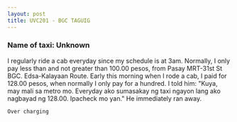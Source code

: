 ```yaml
---
layout: post
title: UVC201 - BGC TAGUIG
---
```


### Name of taxi: Unknown

I regularly ride a cab everyday since my schedule is at 3am. Normally, I only pay less than and not greater than 100.00 pesos, from Pasay MRT-31st St BGC. Edsa-Kalayaan Route. Early this morning when I rode a cab, I paid for 128.00 pesos, when normally I only pay for a hundred. I told him: "Kuya, may mali sa metro mo. Everyday ako sumasakay ng taxi ngayon lang ako nagbayad ng 128.00. Ipacheck mo yan." He immediately ran away. 

```Over charging```
